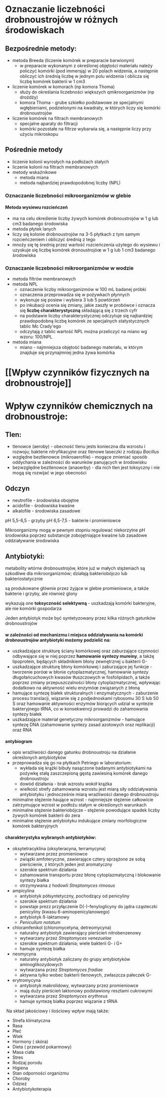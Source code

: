 # Oznaczanie liczebności drobnoustrojów w różnych środowiskach

## Bezpośrednie metody:
- metoda Breeda (liczenie komórek w preparacie barwionym)
	- w preparacie wykonanym z określonej objętości materiału należy policzyć komórki (pod immersją) w 20 polach widzenia, a następnie obliczyć ich średnią liczbę w jednym polu widzenia i oblicza się liczbę komórek bakterii w 1 cm3
- liczenie komórek w komorach (np komora Thoma)
	- służy do określania liczebności większych qmikroorganizmów (np drożdży)
	- komora Thoma - grube szkiełko podstawowe ze specjalnymi wgłębieniami, podzielonymi na kwadraty, w których liczy się komórki drobnoustrojów
- liczenie komórek na filtrach membranowych
	- specjalne aparaty do filtracji
	- komórki pozostałe na filtrze wybarwia się, a następnie liczy przy użyciu mikroskopu

## Pośrednie metody
- liczenie kolonii wyrosłych na podłożach stałych
- liczenie kolonii na filtrach membranowych
- metody wskaźnikowe
	- metoda miana
	- metoda najbardziej prawdopodobnej liczby (NPL)

### Oznaczanie liczebności mikroorganizmów w glebie

#### Metoda wysiewu rozcieńczeń
- ma na celu określenie liczby żywych komórek drobnoustrojów w 1 g lub cm3 badanego środowiska
- metoda płytek lanych
- liczy się kolonie drobnoustrojów na 3-5 płytkach z tym samym rozcieńczeniem i obliczyć średnią z tego
- mnoży się tę średnią przez wartość rozcieńczenia użytego do wysiewu i uzyskuje się liczbę komórek dronoustrojóœ w 1 g lub 1 cm3 badanego środowiska

### Oznaczanie liczebności mikroorganizmów w wodzie
- metoda filtrów membranowych
- metoda NPL
	- oznaczenie liczby mikroorganizmów w 100 mL badanej próbki
	- oznaczenia przeprowadza się w pożywkach płynnych
	- wykonuje się posiew i wybiera 3 lub 5 powtórzeń
	- po inkubacji ocenia się zmiany, jakie zaszły w probówce i oznacza się **liczbę charakterystyczną** składającą się z trzech cyfr
	- na podstawie liczby charakterystycznej odczytuje się najbardziej prawdopodobną liczbę komórek ze specjalnych statystycznych tablic Mc Crady'ego
	- odczytają z tablic wartość NPL można przeliczyć na miano wg wzoru: 100/NPL
- metoda miana
	- miano - najmniejsza objętość badanego materiału, w którym znajduje się przynajmniej jedna żywa komórka

# [[Wpływ czynników fizycznych na drobnoustroje]]

# Wpływ czynników chemicznych na drobnoustroje:
## Tlen:
- tlenowce (aeroby) - obecność tlenu jests konieczna dla wzrostu i rozwoju; bakterie nitryfikacyjne oraz tlenowe laseczki z rodzaju *Bacillus*
- względne beztlenowce (mikroaerofile) - mogące zmieniać sposób oddychania w zależności do warunków panujących w środowisku
- bezwzględne beztlenowce (anaoerby) - dla nich tlen jest toksyczny i nie mogą się rozwijać w jego obecności

## Odczyn
- neutrofile - środowiska obojętne
- acidofile - środowiska kwaśne
- alkalofile - środowiska zasadowe

pH 5,5-6,5 - grzyby
pH 6,5-7,5 - bakterie i promieniowce

Mikroorganizmy mogą w pewnym stopniu regulować niekorzytne pH środowiska poprzez substancje zobojętniające kwaśne lub zasadowe oddziaływanie środowiska

## Antybiotyki:
metabolity wtórne drobnoustrojów, które już w małych stężeniach są szkodliwe dla mikroorganizmów; działają bakteriobójczo lub bakteriostatycznie

są produkowane głównie przez żyjące w glebie promieniowce, a także bakterie i grzyby, ale również glony

wykazują one **toksyczność selektywną** - uszkadzają komórki bakteryjne, ale nie komórki gospodarza

Jeden antybiotyk może być syntetyzowany przez kilka różnych gatunków drobnoustrojów

#### w zależności od mechanizmu i miejsca oddziaływania na komórki drobnoustrojów antybiotyki możemy podzielić na:
- uszkadzające strukturę ściany komórkowej oraz zaburzające czynności odbywające się w niej poprzez **hamowanie syntezy mureiny**, a takżę lipoprotein, będących składnikiem błony zewnętrznej u bakterii G-
- uszkadzające strukturę błony komórkowej i zaburzające jej funkcje - tworzenie poróœ w błonie cytoplazmatycznej, hamowanie syntezy długołańcuchowych kwasów tłuszczowych w fosfolipidach, a także poprzez zmiany przepuszczalności błony cytoplazmatycznej, wpływając dodatkowo na aktywność wielu enzymóœ związanych z błoną
- hamujące syntezę białek strukturalnych i enzymatycznych - zaburzenie procesu translacji, wiązanie się z podjednoskami rybosomu 30 S lub 50 S oraz hamowanie aktywności enzymów biorących udzial w syntezie bakteryjnego tRNA, co w konsekwencji prowadzi do zahamowania syntezy białek
- uszkadzające materiał genetyczny mikroorganizmów - hamujące syntezę DNA (zahamowanie syntezy zasad azotowych oraz replikacji) oraz RNA

#### antybiogram
- opis wrażliwości danego gatunku drobnoustroju na działanie określonych antybiotyków
- przeprowadza się go na płytkach Petriego w laboratorium:
	- wykłada się krążki bibuły nasączone badanymi antybiotykami na pożywkę stałą zaszczepioną gęstą zawiesiną komórek danego drobnoustroju
	- dowód działania - brak wzrostu wokół krążka
	- wielkość strefy zahamowania wzrostu jest miarą siły oddziaływania antybiotyku i jednocześnie miarą wrażliwości danego drobnoustroju
- minimalne stężenie haujące wzrost - najmniejsze stężenie całkowicie zatrzymujące wzrost w podłożu stałym w określonych warunkach
- minimalne stężenie bakteriobójcze - stężenie powodujące spadek liczby żywych komórek bakterii do zera
- minimalne stężenie antybiotyku indukujące zmiany morfologiczne komórek bakteryjnych

#### charakterystyka wybranych antybiotyków:
- oksytetracyklina (oksyteracyna, terramycyna)
	- wytwarzane przez promieniowce
	- związki amfoteryczne, zawierające cztery sprzężone ze sobą pierścienie, z których jeden jest aromatyczny
	- szerokie spektrum działania
	- zahamowanie transportu przez błonę cytoplazmatyczną i blokowanie syntezy białka
	- otrzymywana z hodowli *Streptomyces rimosus*
- ampicylina
	- antybiotyk półsyntetyczny, pochodzący od penicyliny
	- szerokie spektrum działania
	- powstaje prezz przyłączenie D(-)-fenyloglicyny do jądra cząsteczki penicyliny (kwasu 6-aminopenicylanowego)
	- antybiotyk ß-laktamowy
	- *Penicullum notatum*
- chloramfenikol (chloromycetyna, detreomycyna)
	- naturalny antybiotyk zawierający pierścień nitrobenzenowy
	- wytwarzany przez *Streptomyces venezuelae*
	- szerokie spektrum działania; wiele bakterii G- i G+
	- hamuje syntezę białka
- neomycyna
	- naturalny antybiotyk zaliczany do grupy antybiotyków aminoglikozydowych
	- wytwarzana przez *Streptomyces fradiae*
	- aktywna tylko wobec bakterii tlenowych, zwłaszcza pałeczek G-
- erytromycyna 
	- antybiotyk makrolidowy, wytwarzany przez promieniowce
	- mają duży pierścień laktonowy podstawiony resztami cukrowymi
	- wytwarzana przez *Streptomyces erythreus*
	- hamuje syntezę białka poprzez wiązanie z tRNA



 Na skład jakościowy i ilościowy wpływ mają także:

-   Strefa klimatyczna
-   Rasa 
-   Płeć 
-   Wiek 
-   Hormony ( skóra) 
-   Dieta ( przewód pokarmowy)
-   Masa ciała 
-   Stres 
-   Rodzaj porodu
-   Higiena 
-   Stan odporności organizmu 
-   Choroby 
-   Odzież 
-   Antybiotykoterapia